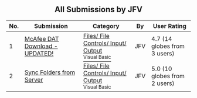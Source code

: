 ﻿<div align="center">

## All Submissions by JFV

</div>

No.  | Submission | Category | By   | User Rating
---- | ---------- | -------- | ---- | -----------
1 | [McAfee DAT Download \- UPDATED\!<br />](https://github.com/Planet-Source-Code/jfv-mcafee-dat-download-updated__1-43489) | [Files/ File Controls/ Input/ Output<br /><sup>Visual Basic</sup>](../ByCategory/files-file-controls-input-output__1-3.md) | JFV | 4.7 (14 globes from 3 users)
2 | [Sync Folders from Server<br />](https://github.com/Planet-Source-Code/jfv-sync-folders-from-server__1-43349) | [Files/ File Controls/ Input/ Output<br /><sup>Visual Basic</sup>](../ByCategory/files-file-controls-input-output__1-3.md) | JFV | 5.0 (10 globes from 2 users)
